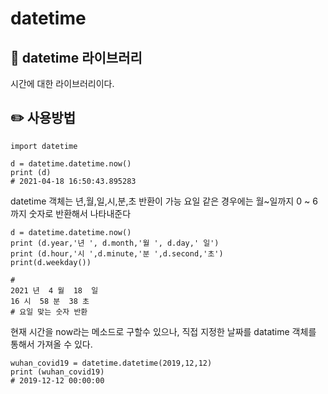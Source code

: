 # datetime

##  📖 datetime 라이브러리 
시간에 대한 라이브러리이다.

## ✏️ 사용방법
```
import datetime

d = datetime.datetime.now()
print (d)
# 2021-04-18 16:50:43.895283
```
datetime 객체는 년,월,일,시,분,초 반환이 가능 요일 같은 경우에는 월~일까지 0 ~ 6까지 숫자로 반환해서 나타내준다
```
d = datetime.datetime.now()
print (d.year,'년 ', d.month,'월 ', d.day,' 일')
print (d.hour,'시 ',d.minute,'분 ',d.second,'초')
print(d.weekday())

#
2021 년  4 월  18  일
16 시  58 분  38 초
# 요일 맞는 숫자 반환
```

현재 시간을 now라는 메소드로 구할수 있으나, 직접 지정한 날짜를 datatime 객체를 통해서 가져올 수 있다.

```
wuhan_covid19 = datetime.datetime(2019,12,12)
print (wuhan_covid19)
# 2019-12-12 00:00:00
```

 <br><br><br>
 